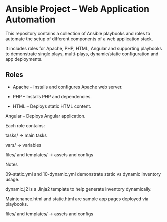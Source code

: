 # Ansible Project – Web Application Automation

This repository contains a collection of Ansible playbooks and roles to automate the setup of different components of a web application stack.

It includes roles for Apache, PHP, HTML, Angular and supporting playbooks to demonstrate single plays, multi-plays, dynamic/static configuration and app deployments.

## Roles

* Apache – Installs and configures Apache web server.

- PHP – Installs PHP and dependencies.

+ HTML – Deploys static HTML content.

Angular – Deploys Angular application.

Each role contains:

tasks/ → main tasks

vars/ → variables

files/ and templates/ → assets and configs

Notes

09-static.yml and 10-dynamic.yml demonstrate static vs dynamic inventory usage.

dynamic.j2 is a Jinja2 template to help generate inventory dynamically.

Maintenance.html and static.html are sample app pages deployed via playbooks.

files/ and templates/ → assets and configs

